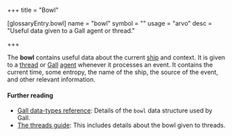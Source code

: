 +++
title = "Bowl"

[glossaryEntry.bowl]
name = "bowl"
symbol = ""
usage = "arvo"
desc = "Useful data given to a Gall agent or thread."

+++

The **bowl** contains useful data about the current
[ship](/glossary/ship) and context. It is given to a
[thread](/glossary/thread) or [Gall](/glossary/gall)
[agent](/glossary/agent) whenever it processes an event. It contains
the current time, some entropy, the name of the ship, the source of the event,
and other relevant information.

#### Further reading

- [Gall data-types reference](/system/kernel/gall/reference/data-types#bowl): Details of
  the `bowl` data structure used by Gall.
- [The threads guide](/userspace/threads/tutorial/basics/input#bowl): This includes
  details about the bowl given to threads.
